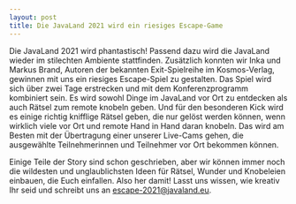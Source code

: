 ```yaml
---
layout: post
title: Die JavaLand 2021 wird ein riesiges Escape-Game
---
```



Die JavaLand 2021 wird phantastisch! Passend dazu wird die JavaLand wieder im stilechten Ambiente stattfinden. Zusätzlich konnten wir Inka und Markus Brand, Autoren der bekannten Exit-Spielreihe im Kosmos-Verlag, gewinnen mit uns ein riesiges Escape-Spiel zu gestalten. Das Spiel wird sich über zwei Tage erstrecken und mit dem Konferenzprogramm kombiniert sein. Es wird sowohl Dinge im JavaLand vor Ort zu entdecken als auch Rätsel zum remote knobeln geben. Und für den besonderen Kick wird es einige richtig knifflige Rätsel geben, die nur gelöst werden können, wenn wirklich viele vor Ort und remote Hand in Hand daran knobeln. Das wird am Besten mit der Übertragung einer unserer Live-Cams gehen, die ausgewählte Teilnehmerinnen und Teilnehmer vor Ort bekommen können.

Einige Teile der Story sind schon geschrieben, aber wir können immer noch die wildesten und unglaublichsten Ideen für Rätsel, Wunder und Knobeleien einbauen, die Euch einfallen. Also her damit! Lasst uns wissen, wie kreativ Ihr seid und schreibt uns an escape-2021@javaland.eu.
